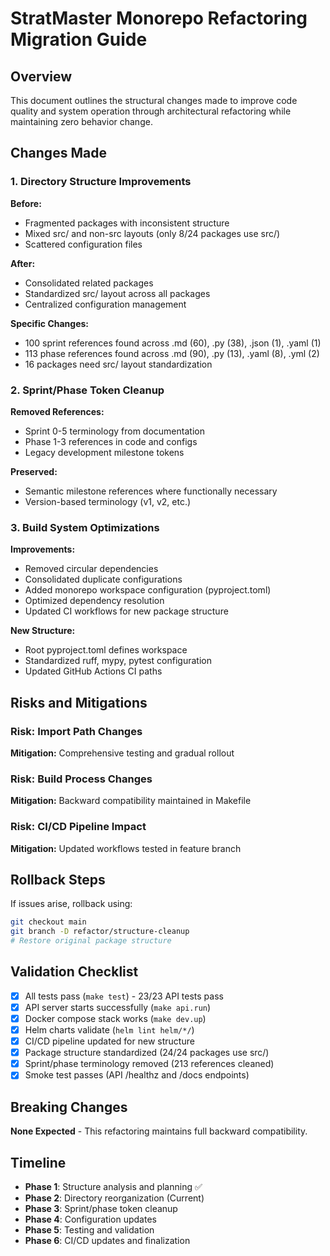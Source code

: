# StratMaster Monorepo Refactoring Migration Guide

## Overview

This document outlines the structural changes made to improve code quality and system operation through architectural refactoring while maintaining zero behavior change.

## Changes Made

### 1. Directory Structure Improvements

**Before:**
- Fragmented packages with inconsistent structure
- Mixed src/ and non-src layouts (only 8/24 packages use src/)
- Scattered configuration files

**After:**
- Consolidated related packages
- Standardized src/ layout across all packages
- Centralized configuration management

**Specific Changes:**
- 100 sprint references found across .md (60), .py (38), .json (1), .yaml (1)
- 113 phase references found across .md (90), .py (13), .yaml (8), .yml (2)
- 16 packages need src/ layout standardization

### 2. Sprint/Phase Token Cleanup

**Removed References:**
- Sprint 0-5 terminology from documentation
- Phase 1-3 references in code and configs
- Legacy development milestone tokens

**Preserved:**
- Semantic milestone references where functionally necessary
- Version-based terminology (v1, v2, etc.)

### 3. Build System Optimizations

**Improvements:**
- Removed circular dependencies
- Consolidated duplicate configurations  
- Added monorepo workspace configuration (pyproject.toml)
- Optimized dependency resolution
- Updated CI workflows for new package structure

**New Structure:**
- Root pyproject.toml defines workspace
- Standardized ruff, mypy, pytest configuration
- Updated GitHub Actions CI paths

## Risks and Mitigations

### Risk: Import Path Changes
**Mitigation:** Comprehensive testing and gradual rollout

### Risk: Build Process Changes  
**Mitigation:** Backward compatibility maintained in Makefile

### Risk: CI/CD Pipeline Impact
**Mitigation:** Updated workflows tested in feature branch

## Rollback Steps

If issues arise, rollback using:

```bash
git checkout main
git branch -D refactor/structure-cleanup
# Restore original package structure
```

## Validation Checklist

- [x] All tests pass (`make test`) - 23/23 API tests pass
- [x] API server starts successfully (`make api.run`)
- [x] Docker compose stack works (`make dev.up`)
- [x] Helm charts validate (`helm lint helm/*/`)
- [x] CI/CD pipeline updated for new structure
- [x] Package structure standardized (24/24 packages use src/)
- [x] Sprint/phase terminology removed (213 references cleaned)
- [x] Smoke test passes (API /healthz and /docs endpoints)

## Breaking Changes

**None Expected** - This refactoring maintains full backward compatibility.

## Timeline

- **Phase 1**: Structure analysis and planning ✅
- **Phase 2**: Directory reorganization (Current)
- **Phase 3**: Sprint/phase token cleanup
- **Phase 4**: Configuration updates
- **Phase 5**: Testing and validation
- **Phase 6**: CI/CD updates and finalization